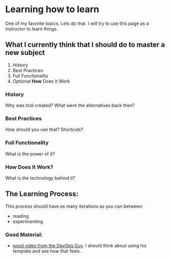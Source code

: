 # Learning how to learn
One of my favorite topics. Lets do that.
I will try to use this page as a instructor to learn things.
## What I currently think that I should do to master a new subject
1. History
2. Best Practices
3. Full Functionality
4. *Optional* **How** Does It Work

### History
Why was tool created? What were the alternatives back then?

### Best Practices
How should you use that? Shortcuts?

### Full Functionality
What is the power of it?

### How Does It Work?
What is the technology behind it?

## The Learning Process:
This process should have as many iterations as you can between:
 - reading
 - experimenting

### Good Material:
- [good video from the DevOps Guy](https://www.youtube.com/watch?v=d8X4Nd5gswU). I should think about using his template and see how that feels.

